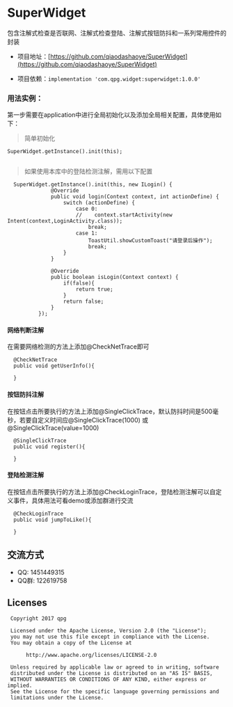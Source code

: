 # SuperWidget

包含注解式检查是否联网、注解式检查登陆、注解式按钮防抖和一系列常用控件的封装

- 项目地址：[https://github.com/qiaodashaoye/SuperWidget](https://github.com/qiaodashaoye/SuperWidget)

- 项目依赖：`implementation 'com.qpg.widget:superwidget:1.0.0'`


### 用法实例：

第一步需要在application中进行全局初始化以及添加全局相关配置，具体使用如下：
> 简单初始化
```
SuperWidget.getInstance().init(this);
        
```
> 如果使用本库中的登陆检测注解，需用以下配置
```
  SuperWidget.getInstance().init(this, new ILogin() {
              @Override
              public void login(Context context, int actionDefine) {
                  switch (actionDefine) {
                      case 0:
                      //    context.startActivity(new Intent(context,LoginActivity.class));
                          break;
                      case 1:
                          ToastUtil.showCustomToast("请登录后操作");
                          break;
                  }
              }
  
              @Override
              public boolean isLogin(Context context) {
                  if(false){
                      return true;
                  }
                  return false;
              }
          });

```
#### 网络判断注解

在需要网络检测的方法上添加@CheckNetTrace即可
```
  @CheckNetTrace
  public void getUserInfo(){
  
  }
```

#### 按钮防抖注解

在按钮点击所要执行的方法上添加@SingleClickTrace，默认防抖时间是500毫秒，若要自定义时间应@SingleClickTrace(1000)
或@SingleClickTrace(value=1000)
```
  @SingleClickTrace
  public void register(){
  
  }
```

#### 登陆检测注解

在按钮点击所要执行的方法上添加@CheckLoginTrace，登陆检测注解可以自定义事件，具体用法可看demo或添加群进行交流

```
  @CheckLoginTrace
  public void jumpToLike(){
  
  }
```


## 交流方式
 * QQ: 1451449315
 * QQ群: 122619758
 
 ## Licenses
 ```
  Copyright 2017 qpg
 
  Licensed under the Apache License, Version 2.0 (the "License");
  you may not use this file except in compliance with the License.
  You may obtain a copy of the License at
 
       http://www.apache.org/licenses/LICENSE-2.0
 
  Unless required by applicable law or agreed to in writing, software
  distributed under the License is distributed on an "AS IS" BASIS,
  WITHOUT WARRANTIES OR CONDITIONS OF ANY KIND, either express or implied.
  See the License for the specific language governing permissions and
  limitations under the License.
 ```
